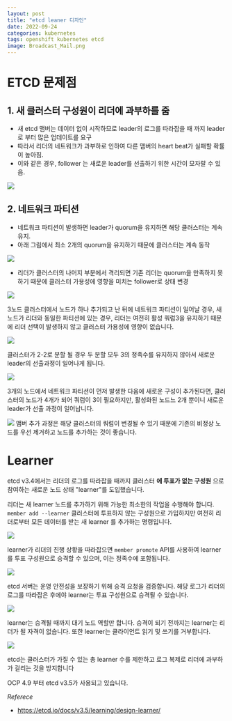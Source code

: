```yaml
---
layout: post
title: "etcd leaner 디자인"
date: 2022-09-24
categories: kubernetes
tags: openshift kubernetes etcd
image: Broadcast_Mail.png
---
```

# ETCD 문제점
## 1. 새 클러스터 구성원이 리더에 과부하를 줌
- 새 etcd 맴버는 데이터 없이 시작하므로 leader의 로그를 따라잡을 때 까지 leader로 부터 많은 업데이트를 요구
- 따라서 리더의 네트워크가 과부하로 인하여 다른 맴버의 heart beat가 실패할 확률이 높아짐.
- 이와 같은 경우, follower 는 새로운 leader를 선출하기 위한 시간이 모자랄 수 있음.

![](/images/Pasted%20image%2020220223184909.png)

## 2. 네트워크 파티션

- 네트워크 파티션이 발생하면 leader가 quorum을 유지하면 해당 클러스터는 계속 유지.
- 아래 그림에서 최소 2개의 quorum을 유지하기 때문에 클러스터는 계속 동작

![](/images/Pasted%20image%2020220223185038.png)

- 리더가 클러스터의 나머지 부분에서 격리되면 기존 리더는 quorum을 만족하지 못하기 때문에 클러스터 가용성에 영향을 미치는 follower로 상태 변경

![](/images/Pasted%20image%2020220225112259.png)

3노드 클러스터에서 노드가 하나 추가되고 난 뒤에 네트워크 파티션이 일어날 경우, 새 노드가 리더와 동일한 파티션에 있는 경우, 리더는 여전히 활성 쿼럼3을 유지하기 때문에 리더 선택이 발생하지 않고 클러스터 가용성에 영향이 없습니다.

![](/images/Pasted%20image%2020220225112820.png)

클러스터가 2-2로 분할 될 경우 두 분할 모두 3의 정족수를 유지하지 않아서 새로운 leader의 선출과정이 일어나게 됩니다.

![](/images/Pasted%20image%2020220225112950.png)

3개의 노드에서 네트워크 파티션이 먼저 발생한 다음에 새로운 구성이 추가된다면, 클러스터의 노드가 4개가 되어 쿼럼이 3이 필요하지만, 활성화된 노드느 2개 뿐이니 새로운 leader가 선출 과정이 일어납니다.

![](/images/Pasted%20image%2020220225113215.png)
맴버 추가 과정은 해당 클러스터의 쿼럼이 변경될 수 있기 때문에 기존의 비정상 노드를 우선 제거하고 노드를 추가하는 것이 좋습니다.

# Learner 

etcd v3.4에서는 리더의 로그를 따라잡을 때까지 클러스터 **에 투표가 없는 구성원** 으로 참여하는 새로운 노드 상태 "learner"를 도입했습니다.

리더는 새 learner 노드를 추가하기 위해 가능한 최소한의 작업을 수행해야 합니다. 
`member add --learner`
클러스터에 투표하지 않는 구성원으로 가입하지만 여전히 리더로부터 모든 데이터를 받는 새 learner 를 추가하는 명령입니다.

![](/images/Pasted%20image%2020220225114619.png)

learner가  리더의 진행 상황을 따라잡으면 
`member promote`
API를 사용하여 learner를 투표 구성원으로 승격할 수 있으며, 이는 정족수에 포함됩니다.

![](/images/Pasted%20image%2020220225114722.png)

etcd 서버는 운영 안전성을 보장하기 위해 승격 요청을 검증합니다. 해당 로그가 리더의 로그를 따라잡은 후에야 learner는 투표 구성원으로 승격될 수 있습니다.

![](/images/Pasted%20image%2020220225114801.png)

learner는 승격될 때까지 대기 노드 역할만 합니다.  승격이 되기 전까지는 learner는 리더가 될 자격이 없습니다. 또한 learner는 클라이언트 읽기 및 쓰기를 거부합니다.

![](/images/Pasted%20image%2020220225114943.png)

etcd는 클러스터가 가질 수 있는 총 learner 수를 제한하고 로그 복제로 리더에 과부하가 걸리는 것을 방지합니다

OCP 4.9 부터 etcd v3.5가 사용되고 있습니다.

*Referece*
- https://etcd.io/docs/v3.5/learning/design-learner/
